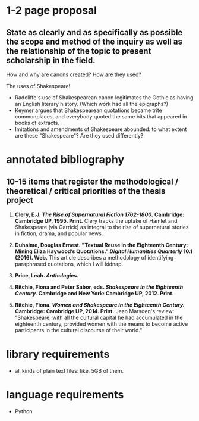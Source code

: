 # 1-2 page proposal
## State as clearly and as specifically as possible the scope and method of the inquiry as well as the relationship of the topic to present scholarship in the field.

How and why are canons created? How are they used?

The uses of Shakespeare!
* Radcliffe's use of Shakespearean canon legitimates the Gothic as having an English literary history. (Which work had all the epigraphs?)
* Keymer argues that Shakespearean quotations became trite commonplaces, and everybody quoted the same bits that appeared in books of extracts.
* Imitations and amendments of Shakespeare abounded: to what extent are these "Shakespeare"? Are they used differently?

# annotated bibliography
## 10-15 items that register the methodological / theoretical / critical priorities of the thesis project

1. **Clery, E.J. *The Rise of Supernatural Fiction 1762-1800.* Cambridge: Cambridge UP, 1995. Print.** Clery tracks the uptake of Hamlet and Shakespeare (via Garrick) as integral to the rise of supernatural stories in fiction, drama, and popular news.

1. **Duhaime, Douglas Ernest. "Textual Reuse in the Eighteenth Century: Mining Eliza Haywood’s Quotations." *Digital Humanities Quarterly* 10.1 (2016). Web.** This article describes a methodology of identifying paraphrased quotations, which I will kidnap.

1. **Price, Leah. *Anthologies*.**

1. **Ritchie, Fiona and Peter Sabor, eds. *Shakespeare in the Eighteenth Century.* Cambridge and New York: Cambridge UP, 2012. Print.**

2. **Ritchie, Fiona. *Women and Shakespeare in the Eighteenth Century.* Cambridge: Cambridge UP, 2014. Print.** Jean Marsden's review: "Shakespeare, with all the cultural capital he had accumulated in the eighteenth century, provided women with the means to become active participants in the cultural discourse of their world."

# library requirements
- all kinds of plain text files: like, 5GB of them.

# language requirements
- Python

